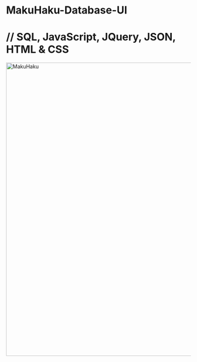# MakuHaku-Database-UI

# // SQL, JavaScript, JQuery, JSON, HTML & CSS



<div style="display: flex; justify-content: space-between; align-items: center;">
  <img src="makuhakuhakumaku.png" alt="MakuHaku" width="800">
</div>
